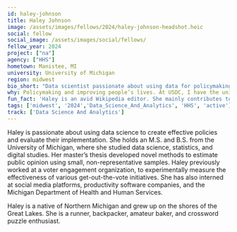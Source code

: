 ```yaml
---
id: haley-johnson
title: Haley Johnson
image: /assets/images/fellows/2024/haley-johnson-headshot.heic
social: fellow
social_image: /assets/images/social/fellows/
fellow_year: 2024
project: ["na"]
agency: ["HHS"]
hometown: Manistee, MI
university: University of Michigan
region: midwest
bio_short: "Data scientist passionate about using data for policymaking that improves people's lives"
why: Policymaking and improving people’s lives. At USDC, I have the unique opportunity to work on high-impact projects that directly impact Americans and foster positive change. 
fun_fact: 'Haley is an avid Wikipedia editor. She mainly contributes to articles about pop culture, geography, and Northern Michigan.'
tags: ['midwest', '2024','Data_Science_And_Analytics', 'HHS', 'active']
track: ['Data Science And Analytics']
---
```


Haley is passionate about using data science to create effective policies and evaluate their implementation. She holds an M.S. and B.S. from the University of Michigan, where she studied data science, statistics, and digital studies. Her master’s thesis developed novel methods to estimate public opinion using small, non-representative samples. Haley previously worked at a voter engagement organization, to experimentally measure the effectiveness of various get-out-the-vote initiatives. She has also interned at social media platforms, productivity software companies, and the Michigan Department of Health and Human Services. 

Haley is a native of Northern Michigan and grew up on the shores of the Great Lakes. She is a runner, backpacker, amateur baker, and crossword puzzle enthusiast.